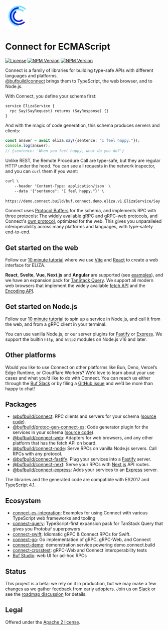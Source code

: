 <img src=".github/connect-logo.png" width="15%" />

# Connect for ECMAScript

[![License](https://img.shields.io/github/license/bufbuild/connect-es?color=blue)](./LICENSE) [![NPM Version](https://img.shields.io/npm/v/@bufbuild/connect/latest?color=green&label=%40bufbuild%2Fconnect)](https://www.npmjs.com/package/@bufbuild/connect) [![NPM Version](https://img.shields.io/npm/v/@bufbuild/protoc-gen-connect-es/latest?color=green&label=%40bufbuild%2Fprotoc-gen-connect-es)](https://www.npmjs.com/package/@bufbuild/protoc-gen-connect-es)

Connect is a family of libraries for building type-safe APIs with different languages and platforms.  
[@bufbuild/connect](https://www.npmjs.com/package/@bufbuild/connect) brings them to TypeScript,
the web browser, and to Node.js.

With Connect, you define your schema first:

```
service ElizaService {
  rpc Say(SayRequest) returns (SayResponse) {}
}
```

And with the magic of code generation, this schema produces servers and clients:

```ts
const answer = await eliza.say({sentence: "I feel happy."});
console.log(answer);
// {sentence: 'When you feel happy, what do you do?'}
```

Unlike REST, the Remote Procedure Call are type-safe, but they are regular HTTP 
under the hood. You can see all requests in the network inspector, and you 
can `curl` them if you want:

```shell
curl \
    --header 'Content-Type: application/json' \
    --data '{"sentence": "I feel happy."}' \
    https://demo.connect.build/buf.connect.demo.eliza.v1.ElizaService/Say
```

Connect uses [Protocol Buffers](https://github.com/bufbuild/protobuf-es) for the 
schema, and implements RPC with three protocols: The widely available gRPC and 
gRPC-web protocols, and Connect's [own protocol](https://connect.build/docs/protocol/),
optimized for the web. This gives you unparalleled interoperability across many
platforms and languages, with type-safety end-to-end.


## Get started on the web

Follow our [10 minute tutorial](https://connect.build/docs/web/getting-started) where
we use [Vite](https://vitejs.dev/) and [React](https://reactjs.org/) to create a
web interface for ELIZA.

**React**, **Svelte**, **Vue**, **Next.js** and **Angular** are supported (see [examples](https://github.com/bufbuild/connect-es-integration)), 
and we have an expansion pack for [TanStack Query](https://github.com/bufbuild/connect-query).
We support all modern web browsers that implement the widely available
[fetch API](https://developer.mozilla.org/en-US/docs/Web/API/Fetch_API)
and the [Encoding API](https://developer.mozilla.org/en-US/docs/Web/API/Encoding_API).


## Get started on Node.js

Follow our [10 minute tutorial](https://connect.build/docs/node/getting-started)
to spin up a service in Node.js, and call it from the web, and from a gRPC client 
in your terminal.

You can use vanilla Node.js, or our server plugins for [Fastify](https://www.fastify.io/) 
or [Express](https://expressjs.com/). We support the builtin `http`, and `http2` 
modules on Node.js v16 and later.


## Other platforms

Would you like to use Connect on other platforms like Bun, Deno, Vercel’s Edge Runtime,
or Cloudflare Workers? We’d love to learn about your use cases and what you’d like to do
with Connect. You can reach us either through the [Buf Slack](https://buf.build/links/slack/)
or by filing a [GitHub issue](https://github.com/bufbuild/connect-web/issues) and we’d
be more than happy to chat!


## Packages

- [@bufbuild/connect](https://www.npmjs.com/package/@bufbuild/connect):
  RPC clients and servers for your schema ([source code](packages/connect)).
- [@bufbuild/protoc-gen-connect-es](https://www.npmjs.com/package/@bufbuild/protoc-gen-connect-es):
  Code generator plugin for the services in your schema ([source code](packages/protoc-gen-connect-es)).
- [@bufbuild/connect-web](https://www.npmjs.com/package/@bufbuild/connect-web):
  Adapters for web browsers, and any other platform that has the fetch API on board.
- [@bufbuild/connect-node](https://www.npmjs.com/package/@bufbuild/connect-node):
  Serve RPCs on vanilla Node.js servers. Call RPCs with any protocol.
- [@bufbuild/connect-fastify](https://www.npmjs.com/package/@bufbuild/connect-fastify):
  Plug your services into a [Fastify](https://www.fastify.io/) server.
- [@bufbuild/connect-next](https://www.npmjs.com/package/@bufbuild/connect-next):
  Serve your RPCs with [Next.js](https://nextjs.org/) API routes.
- [@bufbuild/connect-express](https://www.npmjs.com/package/@bufbuild/connect-express):
  Adds your services to an [Express](https://expressjs.com/) server.

The libraries and the generated code are compatible with ES2017 and TypeScript 4.1.


## Ecosystem

* [connect-es-integration](https://github.com/bufbuild/connect-es-integration):
  Examples for using Connect with various TypeScript web frameworks and tooling
* [connect-query](https://github.com/bufbuild/connect-query):
  TypeScript-first expansion pack for TanStack Query that gives you Protobuf superpowers
* [connect-swift](https://github.com/bufbuild/connect-swift):
  Idiomatic gRPC & Connect RPCs for Swift.
* [connect-go](https://github.com/bufbuild/connect-go):
  Go implementation of gRPC, gRPC-Web, and Connect
* [connect-demo](https://github.com/bufbuild/connect-demo):
  demonstration service powering demo.connect.build
* [connect-crosstest](https://github.com/bufbuild/connect-crosstest):
  gRPC-Web and Connect interoperability tests
* [Buf Studio](https://studio.buf.build/): web UI for ad-hoc RPCs



## Status

This project is a beta: we rely on it in production, but we may make a few
changes as we gather feedback from early adopters. Join us on [Slack](https://buf.build/links/slack)
or see the [roadmap discussion](https://github.com/bufbuild/connect-web/discussions/315) for details.


## Legal

Offered under the [Apache 2 license](/LICENSE).

